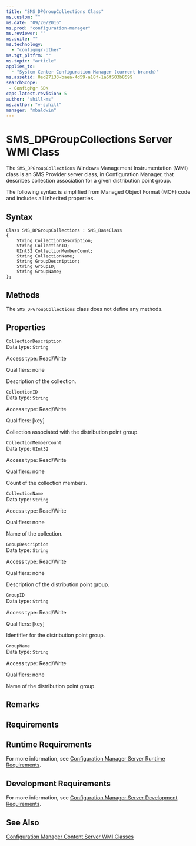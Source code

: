 ```yaml
---
title: "SMS_DPGroupCollections Class"
ms.custom: ""
ms.date: "09/20/2016"
ms.prod: "configuration-manager"
ms.reviewer: ""
ms.suite: ""
ms.technology:
  - "configmgr-other"
ms.tgt_pltfrm: ""
ms.topic: "article"
applies_to:
  - "System Center Configuration Manager (current branch)"
ms.assetid: 0ed27133-baea-4d59-a18f-1a6f503b8599searchScope: - ConfigMgr SDK
caps.latest.revision: 5
author: "shill-ms"
ms.author: "v-suhill"
manager: "mbaldwin"
---
```

# SMS_DPGroupCollections Server WMI Class
The `SMS_DPGroupCollections` Windows Management Instrumentation (WMI) class is an SMS Provider server class, in Configuration Manager, that describes collection association for a given distribution point group.  

 The following syntax is simplified from Managed Object Format (MOF) code and includes all inherited properties.  

## Syntax  

```  
Class SMS_DPGroupCollections : SMS_BaseClass  
{  
    String CollectionDescription;  
    String CollectionID;  
    UInt32 CollectionMemberCount;  
    String CollectionName;  
    String GroupDescription;  
    String GroupID;  
    String GroupName;  
};  
```  

## Methods  
 The `SMS_DPGroupCollections` class does not define any methods.  

## Properties  
 `CollectionDescription`  
 Data type: `String`  

 Access type: Read/Write  

 Qualifiers: none  

 Description of the collection.  

 `CollectionID`  
 Data type: `String`  

 Access type: Read/Write  

 Qualifiers: [key]  

 Collection associated with the distribution point group.  

 `CollectionMemberCount`  
 Data type: `UInt32`  

 Access type: Read/Write  

 Qualifiers: none  

 Count of the collection members.  

 `CollectionName`  
 Data type: `String`  

 Access type: Read/Write  

 Qualifiers: none  

 Name of the collection.  

 `GroupDescription`  
 Data type: `String`  

 Access type: Read/Write  

 Qualifiers: none  

 Description of the distribution point group.  

 `GroupID`  
 Data type: `String`  

 Access type: Read/Write  

 Qualifiers: [key]  

 Identifier for the distribution point group.  

 `GroupName`  
 Data type: `String`  

 Access type: Read/Write  

 Qualifiers: none  

 Name of the distribution point group.  

## Remarks  

## Requirements  

## Runtime Requirements  
 For more information, see [Configuration Manager Server Runtime Requirements](../../../../../develop/core/reqs/server-runtime-requirements.md).  

## Development Requirements  
 For more information, see [Configuration Manager Server Development Requirements](../../../../../develop/core/reqs/server-development-requirements.md).  

## See Also  
 [Configuration Manager Content Server WMI Classes](../../../../../develop/reference/core/servers/configure/content-server-wmi-classes.md)
